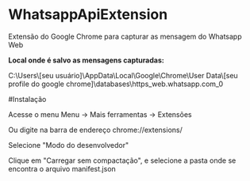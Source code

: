 # WhatsappApiExtension

Extensão do Google Chrome para capturar as mensagem do Whatsapp Web

**Local onde é salvo as mensagens capturadas:**

C:\Users\\[seu usuário]\AppData\Local\Google\Chrome\User Data\\[seu profile do google chrome]\databases\https_web.whatsapp.com_0

#Instalação

Acesse o menu
    Menu -> Mais ferramentas -> Extensões

Ou digite na barra de endereço
    chrome://extensions/

Selecione "Modo do desenvolvedor"

Clique em "Carregar sem compactação", e selecione a pasta onde se encontra o arquivo manifest.json